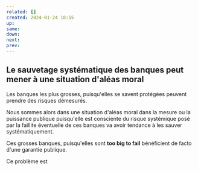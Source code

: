 ```yaml
---
related: []
created: 2024-01-24 18:55
up:
same:
down:
next:
prev:
---
```


## Le sauvetage systématique des banques peut mener à une situation d'aléas moral

Les banques les plus grosses, puisqu'elles se savent protégées peuvent prendre des risques démesurés. 

Nous sommes alors dans une situation d'aléas moral dans la mesure ou la puissance publique puisqu'elle est consciente du risque systémique posé par la faillite éventuelle de ces banques va avoir tendance à les sauver systématiquement.

Ces grosses banques, puisqu'elles sont **too big to fail** bénéficient de facto d'une garantie publique.

Ce problème est 


